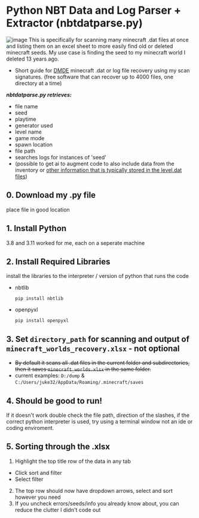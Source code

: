 # Python NBT Data and Log Parser + Extractor (nbtdatparse.py)
![image](https://github.com/user-attachments/assets/99248ac3-c377-4b00-b10a-469248564737)
This is specifically for scanning many minecraft .dat files at once and listing them on an excel sheet to more easily find old or deleted minecraft seeds. My use case is finding the seed to my minecraft world I deleted 13 years ago.

- Short guide for [DMDE](optionalDMDE/info.md) minecraft .dat or log file recovery using my scan signatures.
(free software that can recover up to 4000 files, one directory at a time)

***nbtdatparse.py retrieves:***
- file name
- seed
- playtime
- generator used
- level name
- game mode
- spawn location
- file path
- searches logs for instances of 'seed'
- (possible to get ai to augment code to also include data from the inventory or [other information that is typically stored in the level.dat files](https://minecraft.wiki/w/Java_Edition_level_format))


## 0. Download my .py file
place file in good location


## 1. Install Python
3.8 and 3.11 worked for me, each on a seperate machine



## 2. Install Required Libraries
install the libraries to the interpreter / version of python that runs the code
- nbtlib
   ```
   pip install nbtlib
   ```
- openpyxl
   ```
   pip install openpyxl
   ```

## 3. Set `directory_path` for scanning and output of `minecraft_worlds_recovery.xlsx` - not optional
- ~~By default it scans all .dat files in the current folder and subdirectories, then it saves `minecraft_worlds.xlsx` in the same folder.~~
- current examples: `D:/dump` & `C:/Users/juke32/AppData/Roaming/.minecraft/saves`  


## 4. Should be good to run!
If it doesn't work double check the file path, direction of the slashes, if the correct python interpreter is used, try using a terminal window not an ide or coding enviroment.

## 5. Sorting through the .xlsx
1. Highlight the top title row of the data in any tab
- Click sort and filter
- Select filter
2. The top row should now have dropdown arrows, select and sort however you need
3. If you uncheck errors/seeds/info you already know about, you can reduce the clutter I didn't code out

